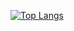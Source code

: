 [![Top Langs](https://github-readme-stats.vercel.app/api/top-langs/?username=uviajmuons&langs_count=8)](https://github.com/uviajmuons)